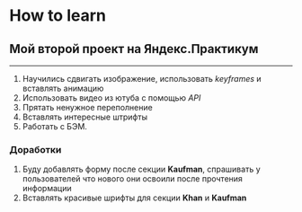 # How to learn
## Мой второй проект на Яндекс.Практикум 

______

1. Научились сдвигать изображение, использовать *keyframes* и вставлять анимацию
2. Использовать видео из ютуба с помощью *API*
3. Прятать ненужное переполнение 
4. Вставлять интересные штрифты
5. Работать с БЭМ.

### Доработки

1. Буду добавлять форму после секции **Kaufman**, спрашивать у  пользователей что нового они освоили после прочтения информации
2. Вставлять красивые шрифты для секции **Khan** и **Kaufman**
 
